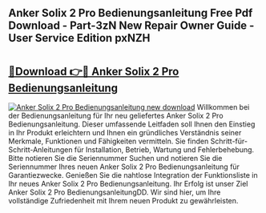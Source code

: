 ## Anker Solix 2 Pro Bedienungsanleitung Free Pdf Download - Part-3zN New Repair Owner Guide - User Service Edition pxNZH

# <h2><a href="http://df0oaz.blite.top/?on=Anker+Solix+2+Pro+Bedienungsanleitung">🔗Download 👉🔴 Anker Solix 2 Pro Bedienungsanleitung</a></h2>

[![Anker Solix 2 Pro Bedienungsanleitung new download](https://i.imgur.com/lujVjoI.png)](http://df0oaz.blite.top/?on=Anker+Solix+2+Pro+Bedienungsanleitung)
Willkommen bei der Bedienungsanleitung für Ihr neu geliefertes Anker Solix 2 Pro Bedienungsanleitung. Dieser umfassende Leitfaden soll Ihnen den Einstieg in Ihr Produkt erleichtern und Ihnen ein gründliches Verständnis seiner Merkmale, Funktionen und Fähigkeiten vermitteln. Sie finden Schritt-für-Schritt-Anleitungen für Installation, Betrieb, Wartung und Fehlerbehebung. Bitte notieren Sie die Seriennummer Suchen und notieren Sie die Seriennummer Ihres neuen Anker Solix 2 Pro Bedienungsanleitung für Garantiezwecke. Genießen Sie die nahtlose Integration der Funktionsliste in Ihr neues Anker Solix 2 Pro Bedienungsanleitung. Ihr Erfolg ist unser Ziel Anker Solix 2 Pro BedienungsanleitungDD. Wir sind hier, um Ihre vollständige Zufriedenheit mit Ihrem neuen Produkt zu gewährleisten.
